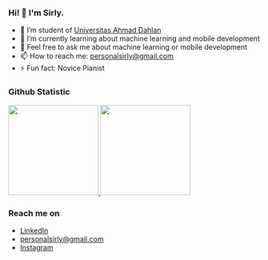 ### Hi! 👋 I'm Sirly.

- 🔭 I’m student of <a href="https://uad.ac.id">Universitas Ahmad Dahlan</a>
- 🌱 I’m currently learning about machine learning and mobile development
- 💬 Feel free to ask me about machine learning or mobile development
- 📫 How to reach me: personalsirly@gmail.com
- ⚡ Fun fact: Novice Pianist

### Github Statistic
<p align="left">
<a href="https://github.com/sirly82">
  <img height="180em" src="https://github-readme-stats-eight-theta.vercel.app/api?username=sirly82&show_icons=true&theme=algolia&include_all_commits=true&count_private=true"/>
  <img height="180em" src="https://github-readme-stats-eight-theta.vercel.app/api/top-langs/?username=sirly82&layout=compact&langs_count=8&theme=algolia"/>
</a>
</p>

### Reach me on
- <a href="https://www.linkedin.com/in/sirly-ziadatul-mustafidah-26b703332/">LinkedIn</a>
- personalsirly@gmail.com
- <a href="https://www.instagram.com/sirzm_828/">Instagram</a>
